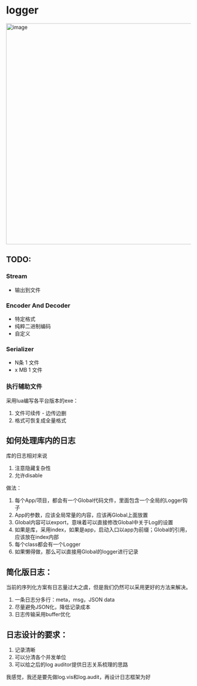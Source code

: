 # logger

<img width="603" alt="image" src="https://user-images.githubusercontent.com/4426319/39344239-dd25d12a-4a13-11e8-8d99-d1c574f69f5d.png">


## TODO:

### Stream

* 输出到文件

### Encoder And Decoder

* 特定格式
* 纯粹二进制编码
* 自定义

### Serializer

* N条 1 文件
* x MB 1 文件

### 执行辅助文件

采用lua编写各平台版本的exe：

1. 文件可续传 - 边传边删
3. 格式可恢复成全量格式


## 如何处理库内的日志

库的日志相对来说
1. 注意隐藏复杂性
2. 允许disable

做法：

1. 每个App/项目，都会有一个Global代码文件，里面包含一个全局的Logger钩子
2. App的参数，应该全局常量的内容，应该再Global上面放置
3. Global内容可以export，意味着可以直接修改Global中关于Log的设置
4. 如果是库，采用index，如果是app，启动入口以app为前缀；Global的引用，应该放在index内部
5. 每个class都会有一个Logger
6. 如果懒得做，那么可以直接用Global的logger进行记录

## 简化版日志：

当前的序列化方案有日志量过大之虞，但是我们仍然可以采用更好的方法来解决。

1. 一条日志分多行：meta，msg，JSON data
2. 尽量避免JSON化，降低记录成本
3. 日志传输采用buffer优化

## 日志设计的要求：

1. 记录清晰
2. 可以分清各个并发单位
3. 可以给之后的log auditor提供日志关系梳理的思路

我感觉，我还是要先做log.vis和log.audit，再设计日志框架为好
